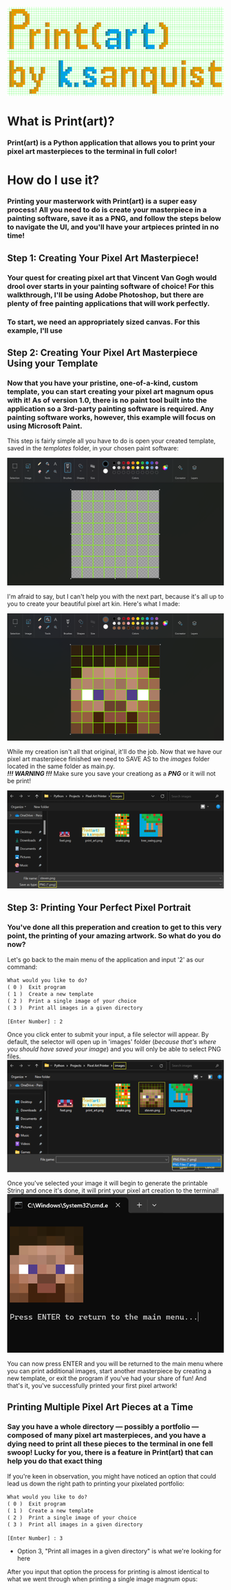 ![Print(art) Title Image](images/print_art.png)

# What is Print(art)?
### Print(art) is a Python application that allows you to print your pixel art masterpieces to the terminal in full color! 

# How do I use it?
### Printing your masterwork with Print(art) is a super easy process! All you need to do is create your masterpiece in a painting software, save it as a PNG, and follow the steps below to navigate the UI, and you'll have your artpieces printed in no time!

## Step 1: Creating Your Pixel Art Masterpiece!
### Your quest for creating pixel art that Vincent Van Gogh would drool over starts in your painting software of choice! For this walkthrough, I'll be using Adobe Photoshop, but there are plenty of free painting applications that will work perfectly.

### To start, we need an appropriately sized canvas. For this example, I'll use 


## Step 2: Creating Your Pixel Art Masterpiece Using your Template
### Now that you have your pristine, one-of-a-kind, custom template, you can start creating your pixel art magnum opus with it! As of version 1.0, there is no paint tool built into the application so a 3rd-party painting software is required. Any painting software works, however, this example will focus on using Microsoft Paint.  

This step is fairly simple all you have to do is open your created template, saved in the *templates* folder, in your chosen paint software:  
  
![Template Open in Paint Software](readme_graphics/template_in_paint.png)  

I'm afraid to say, but I can't help you with the next part, because it's all up to you to create your beautiful pixel art kin. Here's what I made:

![Completed Pixel Art in Paint Software](readme_graphics/steven.png)

While my creation isn't all that original, it'll do the job. Now that we have our pixel art masterpiece finished we need to SAVE AS to the *images* folder located in the same folder as main.py.  
***!!! WARNING !!!*** Make sure you save your creationg as a ***PNG*** or it will not be print!  

![Pixel Art Saved to images](readme_graphics/saved_to_images.png)

## Step 3: Printing Your Perfect Pixel Portrait
### You've done all this preperation and creation to get to this very point, the printing of your amazing artwork. So what do you do now?  

Let's go back to the main menu of the application and input '2' as our command:
```
What would you like to do?
( 0 )  Exit program
( 1 )  Create a new template
( 2 )  Print a single image of your choice
( 3 )  Print all images in a given directory

[Enter Number] : 2
```

Once you click enter to submit your input, a file selector will appear. By default, the selector will open up in 'images' folder (*because that's where you should have saved your image*) and you will only be able to select PNG files.
![Selecting Pixel Art PNG](readme_graphics/select_art.png)
  
Once you've selected your image it will begin to generate the printable String and once it's done, it will print your pixel art creation to the terminal!
![Printed Pixel Art](readme_graphics/printed_art.png)  

You can now press ENTER and you will be returned to the main menu where you can print additional images, start another masterpiece by creating a new template, or exit the program if you've had your share of fun! And that's it, you've successfully printed your first pixel artwork!  
  
## Printing Multiple Pixel Art Pieces at a Time
### Say you have a whole directory — possibly a portfolio — composed of many pixel art masterpieces, and you have a dying need to print all these pieces to the terminal in one fell swoop! Lucky for you, there is a feature in Print(art) that can help you do that exact thing  

If you're keen in observation, you might have noticed an option that could lead us down the right path to printing your pixelated portfolio:
```
What would you like to do?
( 0 )  Exit program
( 1 )  Create a new template
( 2 )  Print a single image of your choice
( 3 )  Print all images in a given directory

[Enter Number] : 3
```
* Option 3, "Print all images in a given directory" is what we're looking for here

After you input that option the process for printing is almost identical to what we went through when printing a single image magnum opus:  

